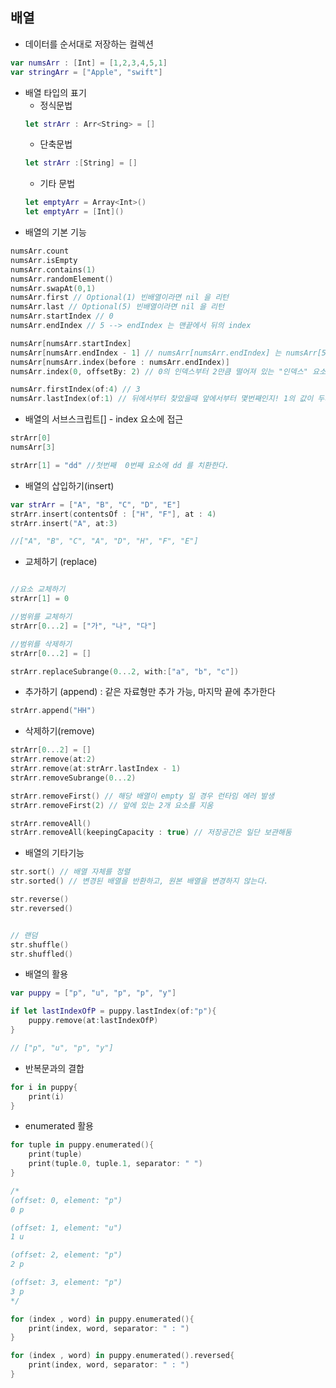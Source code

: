 ## 배열
- 데이터를 순서대로 저장하는 컬렉션
```swift
var numsArr : [Int] = [1,2,3,4,5,1] 
var stringArr = ["Apple", "swift"] 
```

- 배열 타입의 표기
    - 정식문법
    ```swift
    let strArr : Arr<String> = []    
    ```
    - 단축문법
    ```swift
    let strArr :[String] = []
    ```
     - 기타 문법
    ```swift
    let emptyArr = Array<Int>()
    let emptyArr = [Int]()
    ```
- 배열의 기본 기능
```swift
numsArr.count
numsArr.isEmpty
numsArr.contains(1)
numsArr.randomElement()
numsArr.swapAt(0,1)
numsArr.first // Optional(1) 빈배열이라면 nil 을 리턴
numsArr.last // Optional(5) 빈배열이라면 nil 을 리턴
numsArr.startIndex // 0
numsArr.endIndex // 5 --> endIndex 는 맨끝에서 뒤의 index 

numsArr[numsArr.startIndex]
numsArr[numsArr.endIndex - 1] // numsArr[numsArr.endIndex] 는 numsArr[5] 범위를 벗어남
numsArr[numsArr.index(before : numsArr.endIndex)]
numsArr.index(0, offsetBy: 2) // 0의 인덱스부터 2만큼 떨어져 있는 "인덱스" 요소가 아닌 인덱스!!

numsArr.firstIndex(of:4) // 3
numsArr.lastIndex(of:1) // 뒤에서부터 찾았을때 앞에서부터 몇번째인지! 1의 값이 두개인 경우 뒤에서 1을 찾고 앞에서 순서를 반환한다
```
- 배열의 서브스크립트\[] - index 요소에 접근
```swift
strArr[0]
numsArr[3]

strArr[1] = "dd" //첫번째  0번째 요소에 dd 를 치환한다.
```
- 배열의 삽입하기(insert)
```swift
var strArr = ["A", "B", "C", "D", "E"]
strArr.insert(contentsOf : ["H", "F"], at : 4)
strArr.insert("A", at:3)

//["A", "B", "C", "A", "D", "H", "F", "E"]
```

- 교체하기 (replace)
```swift

//요소 교체하기
strArr[1] = 0

//범위를 교체하기
strArr[0...2] = ["가", "나", "다"]

//범위를 삭제하기
strArr[0...2] = []

strArr.replaceSubrange(0...2, with:["a", "b", "c"])
```

- 추가하기 (append) : 같은 자료형만 추가 가능, 마지막 끝에 추가한다
```swift
strArr.append("HH")
```

- 삭제하기(remove)
```swift
strArr[0...2] = []
strArr.remove(at:2)
strArr.remove(at:strArr.lastIndex - 1)
strArr.removeSubrange(0...2)

strArr.removeFirst() // 해당 배열이 empty 일 경우 런타임 에러 발생
strArr.removeFirst(2) // 앞에 있는 2개 요소를 지움

strArr.removeAll()
strArr.removeAll(keepingCapacity : true) // 저장공간은 일단 보관해둠

```
- 배열의 기타기능 
```swift
str.sort() // 배열 자체를 정렬
str.sorted() // 변경된 배열을 반환하고, 원본 배열을 변경하지 않는다.

str.reverse()
str.reversed()


// 랜덤
str.shuffle()
str.shuffled()
```

- 배열의 활용
```swift
var puppy = ["p", "u", "p", "p", "y"]

if let lastIndexOfP = puppy.lastIndex(of:"p"){
    puppy.remove(at:lastIndexOfP)
}

// ["p", "u", "p", "y"]
```

- 반복문과의 결합
```swift
for i in puppy{
    print(i)
}
```

- enumerated 활용
```swift
for tuple in puppy.enumerated(){
    print(tuple)
    print(tuple.0, tuple.1, separator: " ")
}

/*
(offset: 0, element: "p")
0 p

(offset: 1, element: "u")
1 u

(offset: 2, element: "p")
2 p

(offset: 3, element: "p")
3 p
*/

for (index , word) in puppy.enumerated(){
    print(index, word, separator: " : ")
}

for (index , word) in puppy.enumerated().reversed{
    print(index, word, separator: " : ")
}
```
